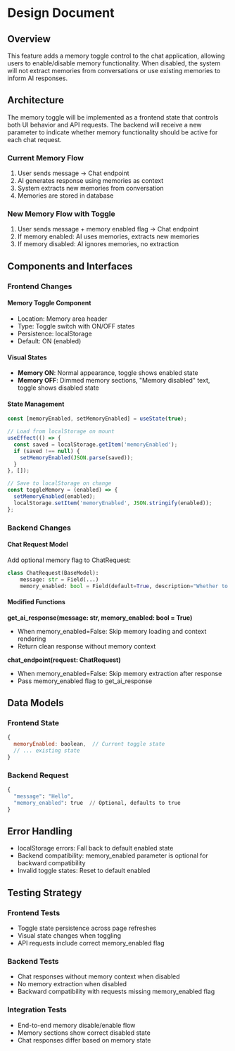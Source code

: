 # Design Document

## Overview

This feature adds a memory toggle control to the chat application, allowing users to enable/disable memory functionality. When disabled, the system will not extract memories from conversations or use existing memories to inform AI responses.

## Architecture

The memory toggle will be implemented as a frontend state that controls both UI behavior and API requests. The backend will receive a new parameter to indicate whether memory functionality should be active for each chat request.

### Current Memory Flow
1. User sends message → Chat endpoint
2. AI generates response using memories as context
3. System extracts new memories from conversation
4. Memories are stored in database

### New Memory Flow with Toggle
1. User sends message + memory enabled flag → Chat endpoint
2. If memory enabled: AI uses memories, extracts new memories
3. If memory disabled: AI ignores memories, no extraction

## Components and Interfaces

### Frontend Changes

#### Memory Toggle Component
- Location: Memory area header
- Type: Toggle switch with ON/OFF states
- Persistence: localStorage
- Default: ON (enabled)

#### Visual States
- **Memory ON**: Normal appearance, toggle shows enabled state
- **Memory OFF**: Dimmed memory sections, "Memory disabled" text, toggle shows disabled state

#### State Management
```javascript
const [memoryEnabled, setMemoryEnabled] = useState(true);

// Load from localStorage on mount
useEffect(() => {
  const saved = localStorage.getItem('memoryEnabled');
  if (saved !== null) {
    setMemoryEnabled(JSON.parse(saved));
  }
}, []);

// Save to localStorage on change
const toggleMemory = (enabled) => {
  setMemoryEnabled(enabled);
  localStorage.setItem('memoryEnabled', JSON.stringify(enabled));
};
```

### Backend Changes

#### Chat Request Model
Add optional memory flag to ChatRequest:
```python
class ChatRequest(BaseModel):
    message: str = Field(...)
    memory_enabled: bool = Field(default=True, description="Whether to use memory functionality")
```

#### Modified Functions

**get_ai_response(message: str, memory_enabled: bool = True)**
- When memory_enabled=False: Skip memory loading and context rendering
- Return clean response without memory context

**chat_endpoint(request: ChatRequest)**
- When memory_enabled=False: Skip memory extraction after response
- Pass memory_enabled flag to get_ai_response

## Data Models

### Frontend State
```javascript
{
  memoryEnabled: boolean,  // Current toggle state
  // ... existing state
}
```

### Backend Request
```python
{
  "message": "Hello",
  "memory_enabled": true  // Optional, defaults to true
}
```

## Error Handling

- localStorage errors: Fall back to default enabled state
- Backend compatibility: memory_enabled parameter is optional for backward compatibility
- Invalid toggle states: Reset to default enabled

## Testing Strategy

### Frontend Tests
- Toggle state persistence across page refreshes
- Visual state changes when toggling
- API requests include correct memory_enabled flag

### Backend Tests  
- Chat responses without memory context when disabled
- No memory extraction when disabled
- Backward compatibility with requests missing memory_enabled flag

### Integration Tests
- End-to-end memory disable/enable flow
- Memory sections show correct disabled state
- Chat responses differ based on memory state